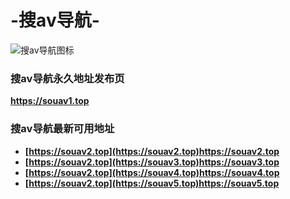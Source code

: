 # -搜av导航-
![搜av导航图标](https://souav2.top/logo.png) 

### 搜av导航永久地址发布页
**https://souav1.top**

### 搜av导航最新可用地址
+ **[https://souav2.top](https://souav2.top)https://souav2.top**
+ **[https://souav2.top](https://souav3.top)https://souav3.top**
+ **[https://souav2.top](https://souav4.top)https://souav4.top**
+ **[https://souav2.top](https://souav5.top)https://souav5.top**
